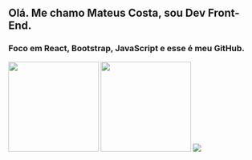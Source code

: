 ## Olá. Me chamo Mateus Costa, sou Dev Front-End.
### Foco em React, Bootstrap, JavaScript e esse é meu GitHub.

<div>
  <a>
  <img height="180em" src="https://github-readme-stats.vercel.app/api?username=mateus-cc&show_icons=true&theme=dark#gh-dark-mode-only)](https://github.com/mateus-cc/github-readme-stats#gh-dark-mode-only"/>
    <img height="180em" src="https://github-readme-stats.vercel.app/api/top-langs/?username=mateus-cc&hide_progress=true"/>
      <img src="(https://github-readme-stats.vercel.app/api/top-langs/?username=mateus-cc&layout=donut)](https://github.com/mateus-cc/github-readme-stats)"/>
</div>


